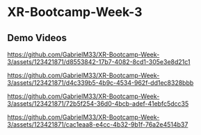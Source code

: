 # XR-Bootcamp-Week-3
 
## Demo Videos

https://github.com/GabrielM33/XR-Bootcamp-Week-3/assets/123421871/d8553842-17b7-4082-8cd1-305e3e8d21c1

https://github.com/GabrielM33/XR-Bootcamp-Week-3/assets/123421871/d4c339b5-4b9c-4534-962f-dd1ec8328bbb

https://github.com/GabrielM33/XR-Bootcamp-Week-3/assets/123421871/72b5f254-36d0-4bcb-adef-41ebfc5dcc35

https://github.com/GabrielM33/XR-Bootcamp-Week-3/assets/123421871/cac1eaa8-e4cc-4b32-9b1f-76a2e4514b37
